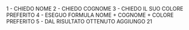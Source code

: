 <!-- Chiedi all’utente il suo nome, poi chiedi il suo cognome, poi chiedi il suo colore preferito Infine scrivi sulla pagina nomecognomecolorepreferito21. -->


1 - CHIEDO NOME
2 - CHIEDO COGNOME
3 - CHIEDO IL SUO COLORE PREFERITO
4 - ESEGUO FORMULA NOME + COGNOME + COLORE PREFERITO 
5 - DAL RISULTATO OTTENUTO AGGIUNGO 21
